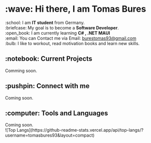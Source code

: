 <h1>:wave: Hi there, I am Tomas Bures </h1>
:school: I am <b>IT student</b> from Germany.<br />
:briefcase: My goal is to become a <b>Software Developer</b>.<br />
:open_book: I am currently learning <b>C# , .NET MAUI</b><br />
:email: You can Contact me via Email: <a href="mailto:burestomas93@gmail.com">burestomas93@gmail.com</a><br />
:bulb:  I like to workout, read motivation books and learn new skills.
<br />
<h2>:notebook: Current Projects</h2>
Comming soon.
<br />
<h2>:pushpin: Connect with me</h2>
Coming soon.
<br />
<h2>:computer: Tools and Languages</h2>
Coming soon.
<br/>
![Top Langs](https://github-readme-stats.vercel.app/api/top-langs/?username=tomasbures93&layout=compact)
